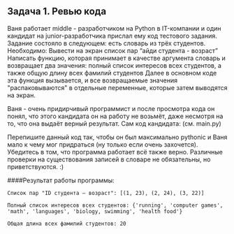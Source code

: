 ## Задача 1. Ревью кода
Ваня работает middle - разработчиком на Python в IT-компании и один кандидат на junior-разработчика прислал ему код тестового задания. Задание состояло в следующем: есть словарь из трёх студентов. Необходимо:
Вывести на экран список пар “айди студента - возраст”
Написать функцию, которая принимает в качестве аргумента словарь и возвращает два значения: полный список интересов всех студентов, а также общую длину всех фамилий студентов
Далее в основном коде эта функция вызывается, и все возвращаемые значения "распаковываются" в отдельные переменные, которые затем выводятся на экран.

Ваня - очень придирчивый программист и после просмотра кода он понял, что этого кандидата он на работу не возьмёт, даже несмотря на то, что она выдаёт верный результат. Сам код кандидата: (см. main.py)

Перепишите данный код так, чтобы он был максимально pythonic и Ваня мало к чему мог придраться (ну только если очень захочется). Убедитесь в том, что программа работает всё также верно. Различные проверки на существования записей в словаре не обязательны, но приветствуются. :)

####Результат работы программы:
```
Список пар "ID студента — возраст": [(1, 23), (2, 24), (3, 22)]

Полный список интересов всех студентов: {'running', 'computer games', 'math', 'languages', 'biology, swimming', 'health food'}

Общая длина всех фамилий студентов: 20
```
